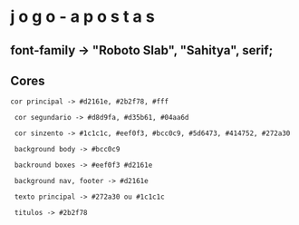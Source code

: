# j o g o - a p o s t a s

## font-family -> "Roboto Slab", "Sahitya", serif;

## Cores

```
cor principal -> #d2161e, #2b2f78, #fff

 cor segundario -> #d8d9fa, #d35b61, #04aa6d

 cor sinzento -> #1c1c1c, #eef0f3, #bcc0c9, #5d6473, #414752, #272a30

 background body -> #bcc0c9

 backround boxes -> #eef0f3 #d2161e

 background nav, footer -> #d2161e

 texto principal -> #272a30 ou #1c1c1c

 titulos -> #2b2f78
```
